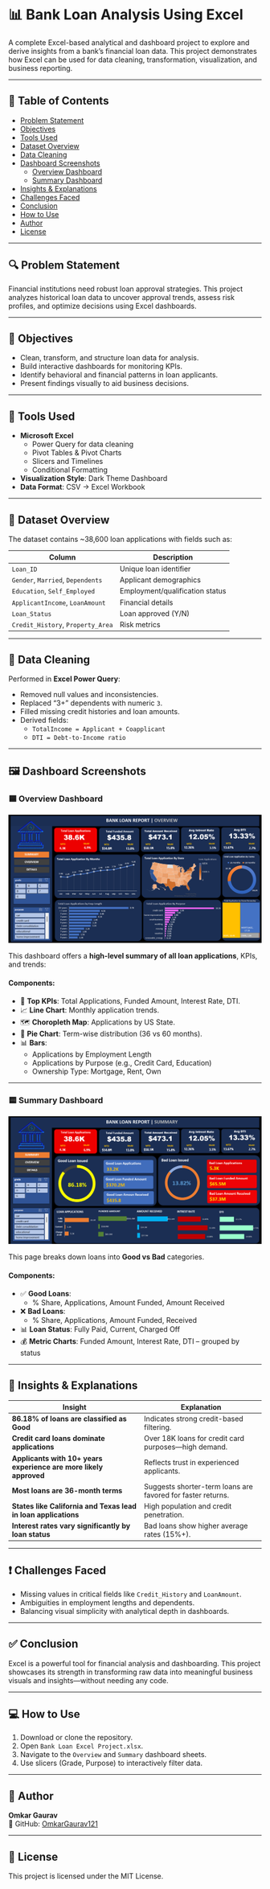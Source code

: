 # 📊 Bank Loan Analysis Using Excel

A complete Excel-based analytical and dashboard project to explore and derive insights from a bank’s financial loan data. This project demonstrates how Excel can be used for data cleaning, transformation, visualization, and business reporting.

---

## 📌 Table of Contents

- [Problem Statement](#-problem-statement)
- [Objectives](#-objectives)
- [Tools Used](#-tools-used)
- [Dataset Overview](#-dataset-overview)
- [Data Cleaning](#-data-cleaning)
- [Dashboard Screenshots](#-dashboard-screenshots)
  - [Overview Dashboard](#overview-dashboard)
  - [Summary Dashboard](#summary-dashboard)
- [Insights & Explanations](#-insights--explanations)
- [Challenges Faced](#-challenges-faced)
- [Conclusion](#-conclusion)
- [How to Use](#-how-to-use)
- [Author](#-author)
- [License](#-license)

---

## 🔍 Problem Statement

Financial institutions need robust loan approval strategies. This project analyzes historical loan data to uncover approval trends, assess risk profiles, and optimize decisions using Excel dashboards.

---

## 🎯 Objectives

- Clean, transform, and structure loan data for analysis.
- Build interactive dashboards for monitoring KPIs.
- Identify behavioral and financial patterns in loan applicants.
- Present findings visually to aid business decisions.

---

## 🧰 Tools Used

- **Microsoft Excel**
  - Power Query for data cleaning
  - Pivot Tables & Pivot Charts
  - Slicers and Timelines
  - Conditional Formatting
- **Visualization Style**: Dark Theme Dashboard
- **Data Format**: CSV → Excel Workbook

---

## 🧾 Dataset Overview

The dataset contains ~38,600 loan applications with fields such as:

| Column | Description |
|--------|-------------|
| `Loan_ID` | Unique loan identifier |
| `Gender`, `Married`, `Dependents` | Applicant demographics |
| `Education`, `Self_Employed` | Employment/qualification status |
| `ApplicantIncome`, `LoanAmount` | Financial details |
| `Loan_Status` | Loan approved (Y/N) |
| `Credit_History`, `Property_Area` | Risk metrics |

---

## 🧹 Data Cleaning

Performed in **Excel Power Query**:
- Removed null values and inconsistencies.
- Replaced “3+” dependents with numeric `3`.
- Filled missing credit histories and loan amounts.
- Derived fields:
  - `TotalIncome = Applicant + Coapplicant`
  - `DTI = Debt-to-Income ratio`

---

## 🖼 Dashboard Screenshots

### 🟦 Overview Dashboard

![Overview Dashboard](Overview%20Dashboard.png)

This dashboard offers a **high-level summary of all loan applications**, KPIs, and trends:

#### Components:
- 📌 **Top KPIs**: Total Applications, Funded Amount, Interest Rate, DTI.
- 📈 **Line Chart**: Monthly application trends.
- 🗺 **Choropleth Map**: Applications by US State.
- 🥧 **Pie Chart**: Term-wise distribution (36 vs 60 months).
- 📊 **Bars**:
  - Applications by Employment Length
  - Applications by Purpose (e.g., Credit Card, Education)
  - Ownership Type: Mortgage, Rent, Own

---

### 🟨 Summary Dashboard

![Summary Dashboard](Summary%20Dashboard.png)

This page breaks down loans into **Good vs Bad** categories.

#### Components:
- ✅ **Good Loans**:
  - % Share, Applications, Amount Funded, Amount Received
- ❌ **Bad Loans**:
  - % Share, Applications, Amount Funded, Received
- 📊 **Loan Status**: Fully Paid, Current, Charged Off
- 💰 **Metric Charts**: Funded Amount, Interest Rate, DTI – grouped by status

---

## 🔎 Insights & Explanations

| Insight | Explanation |
|--------|-------------|
| **86.18% of loans are classified as Good** | Indicates strong credit-based filtering. |
| **Credit card loans dominate applications** | Over 18K loans for credit card purposes—high demand. |
| **Applicants with 10+ years experience are more likely approved** | Reflects trust in experienced applicants. |
| **Most loans are 36-month terms** | Suggests shorter-term loans are favored for faster returns. |
| **States like California and Texas lead in loan applications** | High population and credit penetration. |
| **Interest rates vary significantly by loan status** | Bad loans show higher average rates (15%+). |

---

## ❗ Challenges Faced

- Missing values in critical fields like `Credit_History` and `LoanAmount`.
- Ambiguities in employment lengths and dependents.
- Balancing visual simplicity with analytical depth in dashboards.

---

## ✅ Conclusion

Excel is a powerful tool for financial analysis and dashboarding. This project showcases its strength in transforming raw data into meaningful business visuals and insights—without needing any code.

---

## 💻 How to Use

1. Download or clone the repository.
2. Open `Bank Loan Excel Project.xlsx`.
3. Navigate to the `Overview` and `Summary` dashboard sheets.
4. Use slicers (Grade, Purpose) to interactively filter data.

---

## 👤 Author

**Omkar Gaurav**  
📎 GitHub: [OmkarGaurav121](https://github.com/OmkarGaurav121)

---

## 📃 License

This project is licensed under the MIT License.
